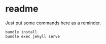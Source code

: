 readme
=
Just put some commands here as a reminder.  
```
bundle install  
bundle exec jekyll serve  
```